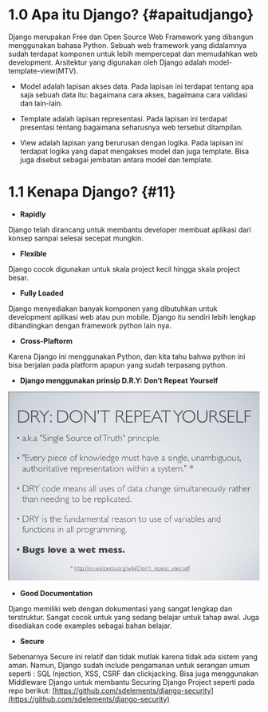# 1.0 Apa itu Django? {#apaitudjango}

Django merupakan Free dan Open Source Web Framework yang dibangun menggunakan bahasa Python. Sebuah web framework yang didalamnya sudah terdapat komponen untuk lebih mempercepat dan memudahkan web development. Arsitektur yang digunakan oleh Django adalah model-template-view\(MTV\).

* Model adalah lapisan akses data. Pada lapisan ini terdapat tentang apa saja sebuah data itu: bagaimana cara akses, bagaimana cara validasi dan lain-lain.

* Template adalah lapisan representasi. Pada lapisan ini terdapat presentasi tentang bagaimana seharusnya web tersebut ditampilan.

* View adalah lapisan yang berurusan dengan logika. Pada lapisan ini terdapat logika yang dapat mengakses model dan juga template. Bisa juga disebut sebagai jembatan antara model dan template.

# 1.1 Kenapa Django? {#11}

* **Rapidly**

Django telah dirancang untuk membantu developer membuat aplikasi dari konsep sampai selesai secepat mungkin.

* **Flexible**

Django cocok digunakan untuk skala project kecil hingga skala project besar.

* **Fully Loaded**

Django menyediakan banyak komponen yang dibutuhkan untuk development aplikasi web atau pun mobile. Django itu sendiri lebih lengkap dibandingkan dengan framework python lain nya.

* **Cross-Plaftorm**

Karena Django ini menggunakan Python, dan kita tahu bahwa python ini bisa berjalan pada platform apapun yang sudah terpasang python.

* **Django menggunakan prinsip D.R.Y: Don’t Repeat Yourself**

![](/assets/dont-repeat-yourself.jpg)

* **Good Documentation**

Django memiliki web dengan dokumentasi yang sangat lengkap dan terstruktur. Sangat cocok untuk yang sedang belajar untuk tahap awal. Juga disediakan code examples sebagai bahan belajar.

* **Secure**

Sebenarnya Secure ini relatif dan tidak mutlak karena tidak ada sistem yang aman. Namun, Django sudah include pengamanan untuk serangan umum seperti : SQL Injection, XSS, CSRF dan clickjacking. Bisa juga menggunakan Middleware Django untuk membantu Securing Django Project seperti pada repo berikut: [https://github.com/sdelements/django-security](https://github.com/sdelements/django-security)

